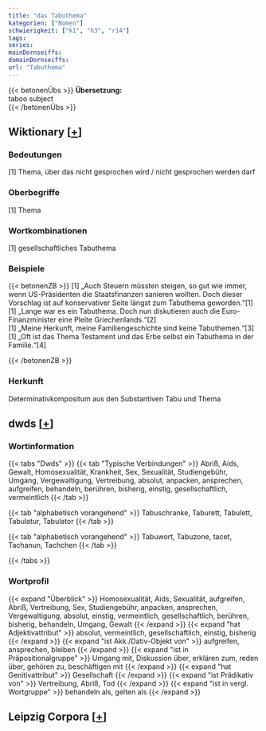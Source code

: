 ```yaml
---
title: "das Tabuthema"
kategorien: ["Nomen"]
schwierigkeit: ["k1", "h3", "r14"]
tags:
series:
mainDornseiffs:
domainDornseiffs:
url: "Tabuthema"
---
```


{{< betonenÜbs >}}
**Übersetzung:**  
taboo subject  
{{< /betonenÜbs >}}

## Wiktionary [[+](https://de.wiktionary.org/wiki/Tabuthema)]

### Bedeutungen
[1] Thema, über das nicht gesprochen wird / nicht gesprochen werden darf  

### Oberbegriffe
[1] Thema  

### Wortkombinationen
[1] gesellschaftliches Tabuthema  

### Beispiele
{{< betonenZB >}}
[1] „Auch Steuern müssten steigen, so gut wie immer, wenn US-Präsidenten die Staatsfinanzen sanieren wollten. Doch dieser Vorschlag ist auf konservativer Seite längst zum Tabuthema geworden.“[1]  
[1] „Lange war es ein Tabuthema. Doch nun diskutieren auch die Euro-Finanzminister eine Pleite Griechenlands.“[2]  
[1] „Meine Herkunft, meine Familiengeschichte sind keine Tabuthemen.“[3]  
[1] „Oft ist das Thema Testament und das Erbe selbst ein Tabuthema in der Familie.“[4]  

{{< /betonenZB >}}
### Herkunft
Determinativkompositum aus den Substantiven Tabu und Thema  



## dwds [[+](https://www.dwds.de/wb/Tabuthema)]

### Wortinformation
{{< tabs "Dwds" >}}
{{< tab "Typische Verbindungen" >}}
Abriß, Aids, Gewalt, Homosexualität, Krankheit, Sex, Sexualität, Studiengebühr, Umgang, Vergewaltigung, Vertreibung, absolut, anpacken, ansprechen, aufgreifen, behandeln, berühren, bisherig, einstig, gesellschaftlich, vermeintlich
{{< /tab >}}

{{< tab "alphabetisch vorangehend" >}}
Tabuschranke, Taburett, Tabulett, Tabulatur, Tabulator
{{< /tab >}}

{{< tab "alphabetisch vorangehend" >}}
Tabuwort, Tabuzone, tacet, Tachanun, Tachchen
{{< /tab >}}

{{< /tabs >}}

### Wortprofil
{{< expand "Überblick" >}} Homosexualität, Aids, Sexualität, aufgreifen, Abriß, Vertreibung, Sex, Studiengebühr, anpacken, ansprechen, Vergewaltigung, absolut, einstig, vermeintlich, gesellschaftlich, berühren, bisherig, behandeln, Umgang, Gewalt {{< /expand >}}
{{< expand "hat Adjektivattribut" >}} absolut, vermeintlich, gesellschaftlich, einstig, bisherig {{< /expand >}}
{{< expand "ist Akk./Dativ-Objekt von" >}} aufgreifen, ansprechen, bleiben {{< /expand >}}
{{< expand "ist in Präpositionalgruppe" >}} Umgang mit, Diskussion über, erklären zum, reden über, gehören zu, beschäftigen mit {{< /expand >}}
{{< expand "hat Genitivattribut" >}} Gesellschaft {{< /expand >}}
{{< expand "ist Prädikativ von" >}} Vertreibung, Abriß, Tod {{< /expand >}}
{{< expand "ist in vergl. Wortgruppe" >}} behandeln als, gelten als {{< /expand >}}

## Leipzig Corpora [[+](https://corpora.uni-leipzig.de/en/res?word=Tabuthema&corpusId=deu_newscrawl-public_2018)]

